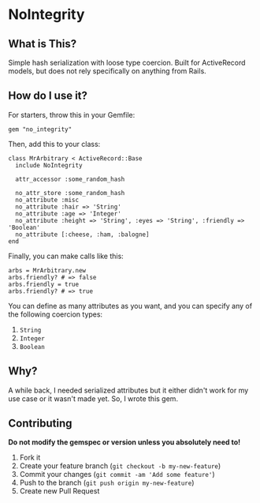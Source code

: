 # NoIntegrity

## What is This?

Simple hash serialization with loose type coercion.  Built for ActiveRecord models, but does not rely specifically on anything from Rails.

## How do I use it?

For starters, throw this in your Gemfile:

    gem "no_integrity"
    
Then, add this to your class:

    class MrArbitrary < ActiveRecord::Base
      include NoIntegrity
  
      attr_accessor :some_random_hash
  
      no_attr_store :some_random_hash
      no_attribute :misc
      no_attribute :hair => 'String'
      no_attribute :age => 'Integer'
      no_attribute :height => 'String', :eyes => 'String', :friendly => 'Boolean'
      no_attribute [:cheese, :ham, :balogne]
    end
    
Finally, you can make calls like this:

    arbs = MrArbitrary.new
    arbs.friendly? # => false
    arbs.friendly = true
    arbs.friendly? # => true
    
You can define as many attributes as you want, and you can specify any of the following coercion types:

1. `String`
2. `Integer`
3. `Boolean`

## Why?

A while back, I needed serialized attributes but it either didn't work for my use case or it wasn't made yet.  So, I wrote this gem.

## Contributing

__Do not modify the gemspec or version unless you absolutely need to!__

1. Fork it
2. Create your feature branch (`git checkout -b my-new-feature`)
3. Commit your changes (`git commit -am 'Add some feature'`)
4. Push to the branch (`git push origin my-new-feature`)
5. Create new Pull Request

